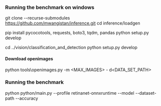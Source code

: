 ### Running the benchmark on windows

git clone --recurse-submodules https://github.com/mwangistan/inference.git
cd inference/loadgen

pip install pycocotools, requests, boto3, tqdm, pandas
python setup.py develop

cd ../vision/classification_and_detection
python setup.py develop

#### Download openimages 
python tools\openimages.py -m <MAX_IMAGES> - d<DATA_SET_PATH>

### Running the benchmark
python python/main.py --profile retinanet-onnxruntime --model <Model path> --dataset-path <Path to openimages dataset> --accuracy
